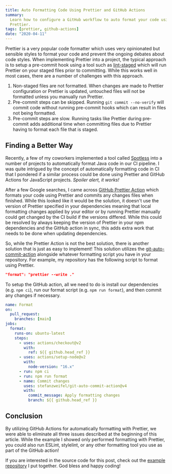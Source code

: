 ```yaml
---
title: Auto Formatting Code Using Prettier and GitHub Actions
summary:
  Learn how to configure a GitHub workflow to auto format your code using
  Prettier.
tags: [prettier, github-actions]
date: "2020-04-11"
---
```


Prettier is a very popular code formatter which uses very opinionated but
sensible styles to format your code and prevent the ongoing debates about code
styles. When implementing Prettier into a project, the typical approach is to
setup a pre-commit hook using a tool such as
[lint-staged](https://github.com/okonet/lint-staged) which will run Prettier on
your staged files prior to committing. While this works well in most cases,
there are a number of challenges with this approach.

1. Non-staged files are not formatted. When changes are made to Prettier
   configuration or Prettier is updated, untouched files will not be formatted
   unless you manually run Prettier.
1. Pre-commit steps can be skipped. Running `git commit --no-verify` will commit
   code without running pre-commit hooks which can result in files not being
   formatted.
1. Pre-commit steps are slow. Running tasks like Prettier during pre-commit adds
   additional time when committing files due to Prettier having to format each
   file that is staged.

## Finding a Better Way

Recently, a few of my coworkers implemented a tool called
[Spotless](https://github.com/diffplug/spotless) into a number of projects to
automatically format Java code in our CI pipeline. I was quite intrigued by the
concept of automatically formatting code in CI that I pondered if a similar
process could be done using Prettier and GitHub Actions for JavaScript projects.
_Spoiler alert, it works!_

After a few Google searches, I came across
[GitHub Prettier Action](https://github.com/creyD/prettier_action) which formats
your code using Prettier and commits any changes files when finished. While this
looked like it would be the solution, it doesn't use the version of Prettier
specified in your dependencies meaning that local formatting changes applied by
your editor or by running Prettier manually could get changed by the CI build if
the versions differed. While this could be resolved by always keeping the
version of Prettier in your npm dependencies and the GitHub action in sync, this
adds extra work that needs to be done when updating dependencies.

So, while the Prettier Action is not the best solution, there is another
solution that is just as easy to implement! This solution utilizes the
[git-auto-commit-action](https://github.com/stefanzweifel/git-auto-commit-action)
alongside whatever formatting script you have in your repository. For example,
my repository has the following script to format using Prettier.

```json:package.json
"format": "prettier --write ."
```

To setup the GitHub action, all we need to do is install our dependencies (e.g.
`npm ci`), run our format script (e.g. `npm run format`), and then commit any
changes if necessary.

```yml:.github/workflows/format.yml
name: Format
on:
  pull_request:
    branches: [main]
jobs:
  format:
    runs-on: ubuntu-latest
    steps:
      - uses: actions/checkout@v2
        with:
          ref: ${{ github.head_ref }}
      - uses: actions/setup-node@v2
        with:
          node-version: "16.x"
      - run: npm ci
      - run: npm run format
      - name: Commit changes
        uses: stefanzweifel/git-auto-commit-action@v4
        with:
          commit_message: Apply formatting changes
          branch: ${{ github.head_ref }}
```

## Conclusion

By utilizing GitHub Actions for automatically formatting with Prettier, we were
able to eliminate all three issues described at the beginning of this article.
While the example I showed only performed formatting with Prettier, you could
also run ESLint, stylelint, or any other formatting tool you use as part of the
GitHub action!

If you are interested in the source code for this post, check out the
[example repository](https://github.com/mskelton/prettier-formatting-example) I
put together. God bless and happy coding!
